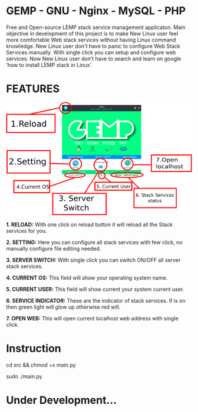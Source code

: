 # GEMP - GNU - Nginx - MySQL - PHP
Free and Open-source LEMP stack service management applicaton.
  Main objective in development of this project is to make New Linux user feel more comfortable Web stack services without having Linux command knowledge.
  New Linux user don't have to panic to configure Web Stack Services manually. With single click you can setup and configure web services.
  Now New Linux user don’t have to search and learn on google ‘how to install LEMP stack in Linux’.
  
# FEATURES
![alt text](Data/feature.png?raw=true "Features")

**1. RELOAD:** With one click on reload button it will reload all the Stack services for you.

**2. SETTING:** Here you can configure all stack services with few click, no manually configure file editing needed.

**3. SERVER SWITCH:** With single click you can switch ON/OFF all server stack services.

**4. CURRENT OS:** This field will show your operating system name.

**5. CURRENT USER:** This field will show current your system current user.

**6. SERVICE INDICATOR:** These are the indicator of stack services. If is on then green light will glow up otherwise red will.

**7. OPEN WEB:** This will open current localhost web address with single click.





# Instruction
cd src && chmod +x main.py

sudo ./main.py

# Under Development...
 

